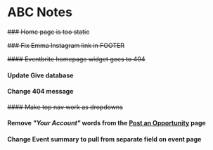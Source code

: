 # ABC Notes

~~### Home page is too static~~

~~### Fix Emma Instagram link in FOOTER~~

~~#### Eventbrite homepage widget goes to 404~~

#### Update Give database

#### Change 404 message

~~#### Make top nav work as dropdowns~~

#### Remove  _"Your Account"_  words from the [Post an Opportunity](http://abcnashville.org/post-an-opportunity) page

#### Change Event summary to pull from separate field on event page
